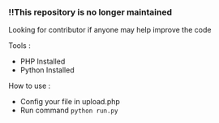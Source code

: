 ### !!This repository is no longer maintained
Looking for contributor if anyone may help improve the code


Tools : 
- PHP Installed
- Python Installed

How to use :
- Config your file in upload.php
- Run command 
```python run.py```

